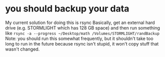 
# you should backup your data
My current solution for doing this is rsync
Basically, get an external hard drive (e.g. STORMLIGHT which has 128 GB space)
and then run something like `rsync -a --progress ~/Desktop/math /Volumes/STORMLIGHT/randBackup`
Note: you should run this somewhat frequently, but it shouldn't take too long to run in the future because rsync isn't stupid, it won't copy stuff that wasn't changed.

